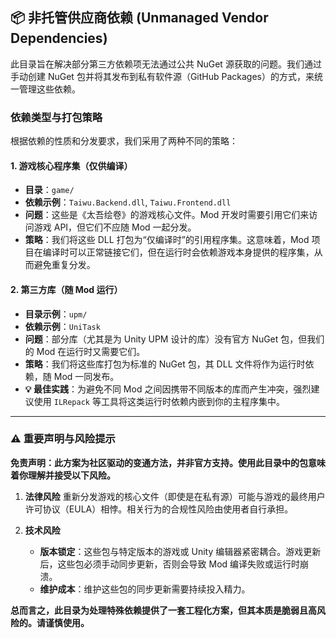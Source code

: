 ## 📦 非托管供应商依赖 (Unmanaged Vendor Dependencies)

此目录旨在解决部分第三方依赖项无法通过公共 NuGet 源获取的问题。我们通过手动创建 NuGet 包并将其发布到私有软件源（GitHub Packages）的方式，来统一管理这些依赖。

### 依赖类型与打包策略

根据依赖的性质和分发要求，我们采用了两种不同的策略：

#### 1. 游戏核心程序集（仅供编译）
- **目录**：`game/`
- **依赖示例**：`Taiwu.Backend.dll`, `Taiwu.Frontend.dll`
- **问题**：这些是《太吾绘卷》的游戏核心文件。Mod 开发时需要引用它们来访问游戏 API，但它们不应随 Mod 一起分发。
- **策略**：我们将这些 DLL 打包为“仅编译时”的引用程序集。这意味着，Mod 项目在编译时可以正常链接它们，但在运行时会依赖游戏本身提供的程序集，从而避免重复分发。

#### 2. 第三方库（随 Mod 运行）
- **目录示例**：`upm/`
- **依赖示例**：`UniTask`
- **问题**：部分库（尤其是为 Unity UPM 设计的库）没有官方 NuGet 包，但我们的 Mod 在运行时又需要它们。
- **策略**：我们将这些库打包为标准的 NuGet 包，其 DLL 文件将作为运行时依赖，随 Mod 一同发布。
- **💡 最佳实践**：为避免不同 Mod 之间因携带不同版本的库而产生冲突，强烈建议使用 `ILRepack` 等工具将这类运行时依赖内嵌到你的主程序集中。

---

### ⚠️ 重要声明与风险提示

**免责声明：此方案为社区驱动的变通方法，并非官方支持。使用此目录中的包意味着你理解并接受以下风险。**

1.  **法律风险**
    重新分发游戏的核心文件（即使是在私有源）可能与游戏的最终用户许可协议（EULA）相悖。相关行为的合规性风险由使用者自行承担。

2.  **技术风险**
    - **版本锁定**：这些包与特定版本的游戏或 Unity 编辑器紧密耦合。游戏更新后，这些包必须手动同步更新，否则会导致 Mod 编译失败或运行时崩溃。
    - **维护成本**：维护这些包的同步更新需要持续投入精力。

**总而言之，此目录为处理特殊依赖提供了一套工程化方案，但其本质是脆弱且高风险的。请谨慎使用。**
